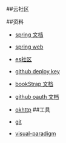 ##云社区

##资料

- [spring 文档](https://spring.io/guides)
- [spring web](https://spring.io.guides/gs/serving-web-content)
- [es社区](https://elasticsearch.cn/explore)
- [github deploy key](https://developer.github.com/v3/guides/managing-deploykeys/#deploy-keys)
- [bookStrap 文档](https://v3.bootcss.com/getting-started/)
- [github oauth 文档]( https://developer.github.com/apps/building-oauth-apps/creating-an-oauth-app/)
- [okhttp](https://square.github.io/okhttp/)
##工具

- [git](https://git-scm.com/download)
- [visual-paradigm](https://www.visual-paradigm.com)